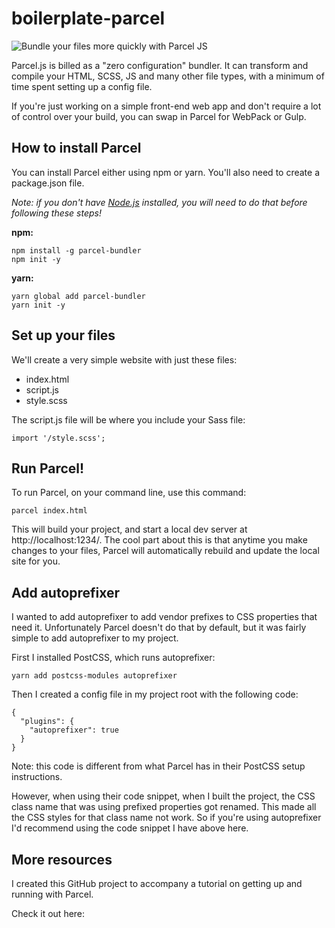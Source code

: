 # boilerplate-parcel

![Bundle your files more quickly with Parcel JS](https://imgur.com/D7ggQBB)

Parcel.js is billed as a "zero configuration" bundler. It can transform and compile your HTML, SCSS, JS and many other file types, with a minimum of time spent setting up a config file.

If you're just working on a simple front-end web app and don't require a lot of control over your build, you can swap in Parcel for WebPack or Gulp.

## How to install Parcel

You can install Parcel either using npm or yarn. You'll also need to create a package.json file. 

*Note: if you don't have [Node.js](https://nodejs.org/en/) installed, you will need to do that before following these steps!*

**npm:**
```
npm install -g parcel-bundler
npm init -y
```

**yarn:**
```
yarn global add parcel-bundler
yarn init -y
```

## Set up your files

We'll create a very simple website with just these files:

* index.html
* script.js
* style.scss

The script.js file will be where you include your Sass file:

```
import '/style.scss';
```

## Run Parcel!

To run Parcel, on your command line, use this command:

```
parcel index.html
```

This will build your project, and start a local dev server at http://localhost:1234/. The cool part about this is that anytime you make changes to your files, Parcel will automatically rebuild and update the local site for you.

## Add autoprefixer

I wanted to add autoprefixer to add vendor prefixes to CSS properties that need it. Unfortunately Parcel doesn't do that by default, but it was fairly simple to add autoprefixer to my project.

First I installed PostCSS, which runs autoprefixer:

```
yarn add postcss-modules autoprefixer
```

Then I created a config file in my project root with the following code:

```
{  
  "plugins": {
    "autoprefixer": true
  }
}
```

Note: this code is different from what Parcel has in their PostCSS setup instructions. 

However, when using their code snippet, when I built the project, the CSS class name that was using prefixed properties got renamed. This made all the CSS styles for that class name not work. So if you're using autoprefixer I'd recommend using the code snippet I have above here.

## More resources

I created this GitHub project to accompany a tutorial on getting up and running with Parcel.

Check it out here: 